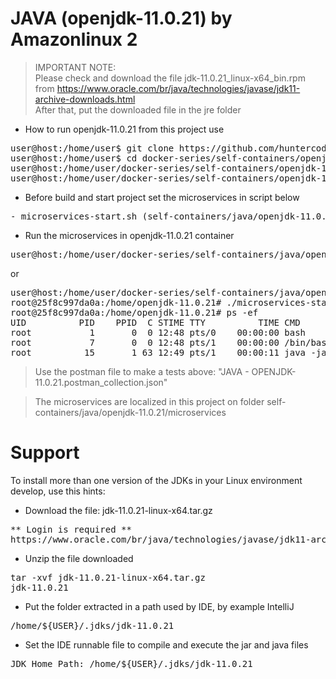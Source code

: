 # JAVA (openjdk-11.0.21) by Amazonlinux 2

> IMPORTANT NOTE:<br>
> Please check and download the file jdk-11.0.21_linux-x64_bin.rpm from
> https://www.oracle.com/br/java/technologies/javase/jdk11-archive-downloads.html
> <br>
> After that, put the downloaded file in the jre folder


- How to run openjdk-11.0.21 from this project use

<pre>
user@host:/home/user$ git clone https://github.com/huntercodexs/docker-series.git .
user@host:/home/user$ cd docker-series/self-containers/openjdk-11.0.21
user@host:/home/user/docker-series/self-containers/openjdk-11.0.21$ docker-compose up --build
user@host:/home/user/docker-series/self-containers/openjdk-11.0.21$ docker-compose start
</pre>

- Before build and start project set the microservices in script below

<pre>
- microservices-start.sh (self-containers/java/openjdk-11.0.21/microservices/microservices-start.sh)
</pre>

- Run the microservices in openjdk-11.0.21 container

<pre>
user@host:/home/user/docker-series/self-containers/java/openjdk-11.0.21$ docker exec -it openjdk-11.0.21 ./microservices-start.sh
</pre>

or

<pre>
user@host:/home/user/docker-series/self-containers/java/openjdk-11.0.21$ docker exec -it openjdk-11.0.21 /bin/bash
root@25f8c997da0a:/home/openjdk-11.0.21# ./microservices-start.sh
root@25f8c997da0a:/home/openjdk-11.0.21# ps -ef
UID          PID    PPID  C STIME TTY          TIME CMD
root           1       0  0 12:48 pts/0    00:00:00 bash
root           7       0  0 12:48 pts/1    00:00:00 /bin/bash
root          15       1 63 12:49 pts/1    00:00:11 java -jar SIMPLE-API-USERS-0.0.1-SNAPSHOT.jar
</pre>

> Use the postman file to make a tests above: "JAVA - OPENJDK-11.0.21.postman_collection.json"

> The microservices are localized in this project on folder self-containers/java/openjdk-11.0.21/microservices


# Support

To install more than one version of the JDKs in your Linux environment develop, use this hints:

- Download the file: jdk-11.0.21-linux-x64.tar.gz
<pre>
** Login is required **
https://www.oracle.com/br/java/technologies/javase/jdk11-archive-downloads.html
</pre>

- Unzip the file downloaded
<pre>
tar -xvf jdk-11.0.21-linux-x64.tar.gz
jdk-11.0.21
</pre>

- Put the folder extracted in a path used by IDE, by example IntelliJ
<pre>
/home/${USER}/.jdks/jdk-11.0.21
</pre>

- Set the IDE runnable file to compile and execute the jar and java files
<pre>
JDK Home Path: /home/${USER}/.jdks/jdk-11.0.21
</pre>

